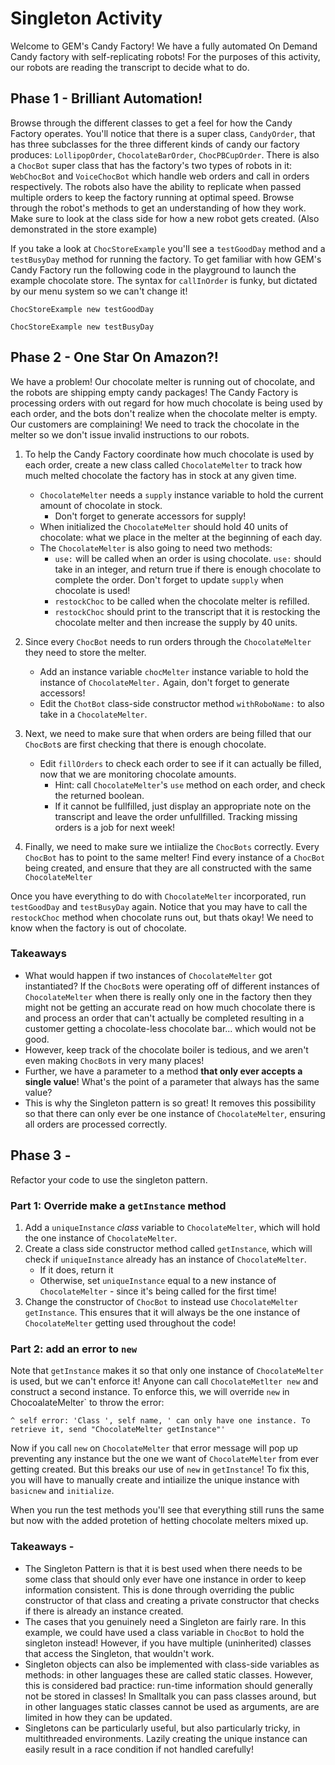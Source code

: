 # Singleton Activity

Welcome to GEM's Candy Factory! We have a fully automated On Demand Candy factory with self-replicating robots! For the purposes of this activity, our robots are reading the transcript to decide what to do.

## Phase 1 - Brilliant Automation!
Browse through the different classes to get a feel for how the Candy Factory operates. You'll notice that there is a super class, `CandyOrder`, that has three subclasses for the three different kinds of candy our factory produces: `LollipopOrder`, `ChocolateBarOrder`, `ChocPBCupOrder`. There is also a `ChocBot` super class that has the factory's two types of robots in it: `WebChocBot` and `VoiceChocBot` which handle web orders and call in orders respectively. The robots also have the ability to replicate when passed multiple orders to keep the factory running at optimal speed. Browse through the robot's methods to get an understanding of how they work. Make sure to look at the class side for how a new robot gets created. (Also demonstrated in the store example)

If you take a look at `ChocStoreExample` you'll see a `testGoodDay` method and a `testBusyDay` method for running the factory. To get familiar with how GEM's Candy Factory run the following code in the playground to launch the example chocolate store. The syntax for `callInOrder` is funky, but dictated by our menu system so we can't change it!

```smalltalk
ChocStoreExample new testGoodDay
```

```smalltalk
ChocStoreExample new testBusyDay
```

## Phase 2 - One Star On Amazon?!
We have a problem! Our chocolate melter is running out of chocolate, and the robots are shipping empty candy packages!
The Candy Factory is processing orders with out regard for how much chocolate is being used by each order, and the bots don't realize when the chocolate melter is empty. Our customers are complaining! We need to track the chocolate in the melter so we don't issue invalid instructions to our robots.

1. To help the Candy Factory coordinate how much chocolate is used by each order, create a new class called `ChocolateMelter` to track how much melted chocolate the factory has in stock at any given time. 
   - `ChocolateMelter` needs a `supply` instance variable to hold the current amount of chocolate in stock.
      -  Don't forget to generate accessors for supply! 
   - When initialized the `ChocolateMelter` should hold 40 units of chocolate: what we place in the melter at the beginning of each day.
   - The `ChocolateMelter` is also going to need two methods:
     - `use:` will be called when an order is using chocolate. `use:` should take in an integer, and return true if there is enough chocolate to complete the order. Don't forget to update `supply` when chocolate is used!
     - `restockChoc` to be called when the chocolate melter is refilled.
     - `restockChoc` should print to the transcript that it is restocking the chocolate melter and then increase the supply by 40 units. 

2. Since every `ChocBot` needs to run orders through the `ChocolateMelter` they need to store the melter. 
   - Add an instance variable `chocMelter` instance variable to hold the instance of `ChocolateMelter.` Again, don't forget to generate accessors!
   - Edit the `ChotBot` class-side constructor method `withRoboName:` to also take in a `ChocolateMelter`. 

3. Next, we need to make sure that when orders are being filled that our `ChocBot`s are first checking that there is enough chocolate. 
   - Edit `fillOrders` to check each order to see if it can actually be filled, now that we are monitoring chocolate amounts. 
     - Hint: call `ChocolateMelter`'s `use` method on each order, and check the returned boolean.
     - If it cannot be fullfilled, just display an appropriate note on the transcript and leave the order unfullfilled. Tracking missing orders is a job for next week!

4. Finally, we need to make sure we intiialize the `ChocBots` correctly. Every `ChocBot` has to point to the same melter! Find every instance of a `ChocBot` being created, and ensure that they are all constructed with the same `ChocolateMelter`

Once you have everything to do with `ChocolateMelter` incorporated, run `testGoodDay` and `testBusyDay` again. Notice that you may have to call the `restockChoc` method when chocolate runs out, but thats okay! We need to know when the factory is out of chocolate.


### Takeaways
- What would happen if two instances of `ChocolateMelter` got instantiated? If the `ChocBot`s were operating off of different instances of `ChocolateMelter` when there is really only one in the factory then they might not be getting an accurate read on how much chocolate there is and process an order that can't actually be completed resulting in a customer getting a chocolate-less chocolate bar... which would not be good. 
- However, keep track of the chocolate boiler is tedious, and we aren't even making `ChocBot`s in very many places!
- Further, we have a parameter to a method **that only ever accepts a single value**! What's the point of a parameter that always has the same value?
- This is why the Singleton pattern is so great! It removes this possibility so that there can only ever be one instance of `ChocolateMelter`, ensuring all orders are processed correctly.

## Phase 3 -
Refactor your code to use the singleton pattern.

### Part 1: Override make a `getInstance` method
1. Add a `uniqueInstance` *class* variable to `ChocolateMelter`, which will hold the one instance of `ChocolateMelter`.
2. Create a class side constructor method called `getInstance`, which will check if `uniqueInstance` already has an instance of `ChocolateMelter`.
   - If it does, return it
   - Otherwise, set `uniqueInstance` equal to a new instance of `ChocolateMelter` - since it's being called for the first time!
3. Change the constructor of `ChocBot` to instead use `ChocolateMelter getInstance`. This ensures that it will always be the one instance of `ChocolateMelter` getting used throughout the code!

### Part 2: add an error to `new`
Note that `getInstance` makes it so that only one instance of `ChocolateMelter` is used, but we can't enforce it! Anyone can call `ChocolateMetlter new` and construct a second instance. To enforce this, we will override `new` in ChocoalateMelter` to throw the error: 

```smalltalk
^ self error: 'Class ', self name, ' can only have one instance. To retrieve it, send "ChocolateMelter getInstance"'
```

Now if you call `new` on `ChocolateMelter` that error message will pop up preventing any instance but the one we want of `ChocolateMelter` from ever getting created. But this breaks our use of `new` in `getInstance`! To fix this, you will have to manually create and intiailize the unique instance with `basicnew` and `initialize`.

When you run the test methods you'll see that everything still runs the same but now with the added protetion of hetting chocolate melters mixed up.

### Takeaways -
- The Singleton Pattern is that it is best used when there needs to be some class that should only ever have one instance in order to keep information consistent. This is done through overriding the public constructor of that class and creating a private constructor that checks if there is already an instance created. 
- The cases that you genuinely need a Singleton are fairly rare. In this example, we could have used a class variable in `ChocBot` to hold the singleton instead! However, if you have multiple (uninherited) classes that access the Singleton, that wouldn't work. 
- Singleton objects can also be implemented with class-side variables as methods: in other languages these are called static classes. However, this is considered bad practice: run-time information should generally not be stored in classes! In Smalltalk you can pass classes around, but in other languages static classes cannot be used as arguments, are are limited in how they can be updated.
- Singletons can be particularly useful, but also particularly tricky, in multithreaded environments. Lazily creating the unique instance can easily result in a race condition if not handled carefully!
